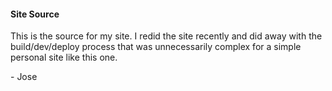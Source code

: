 #### Site Source

This is the source for my site. I redid the site recently and did away with the build/dev/deploy process that was unnecessarily complex for a simple personal site like this one.

\- Jose
